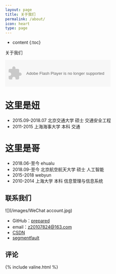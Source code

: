 ```yaml
---
layout: page
title: 关于我们
permalink: /about/
icon: heart
type: page
---
```


* content
{:toc}




关于我们

<object width="340" height="86" data="http://music.163.com/style/swf/widget.swf?
sid=425100599&type=2&auto=1&width=320&height=66" 
type="application/x-shockwave-flash"></object> 


# 这里是妞

* 2015.09-2018.07 北京交通大学 硕士 交通安全工程
* 2011-2015 上海海事大学 本科	交通

# 这里是哥



* 2018.06-至今 ehualu
* 2018.09-至今 北京航空航天大学 硕士 人工智能
* 2015-2018 webyun
* 2010-2014 上海大学 本科 信息管理与信息系统

## 联系我们

![](/images/WeChat account.jpg)

* GitHub：[prepared](https://github.com/zhongsb)
* email：z20107824@163.com
* [CSDN](https://blog.csdn.net/Prepared)
* [segmentfault](https://segmentfault.com/u/prepared)

## 评论

{% include valine.html %}
